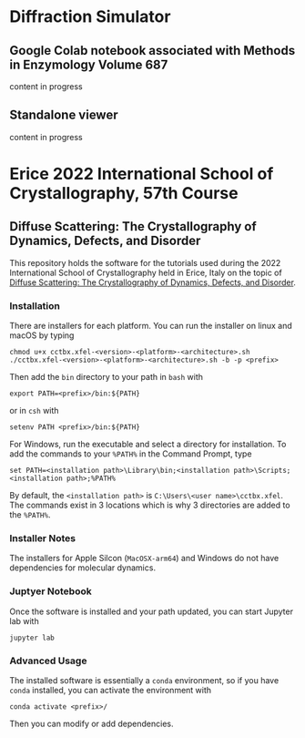 # Diffraction Simulator
## Google Colab notebook associated with Methods in Enzymology Volume 687
content in progress

## Standalone viewer
content in progress

# Erice 2022 International School of Crystallography, 57th Course
## Diffuse Scattering: The Crystallography of Dynamics, Defects, and Disorder

This repository holds the software for the tutorials used during the
2022 International School of Crystallography held in Erice, Italy on
the topic of [Diffuse Scattering: The Crystallography of Dynamics, Defects,
and Disorder](https://crystalerice.org/2022/).

### Installation
There are installers for each platform. You can run the installer on
linux and macOS by typing
```
chmod u+x cctbx.xfel-<version>-<platform>-<architecture>.sh
./cctbx.xfel-<version>-<platform>-<architecture>.sh -b -p <prefix>
```
Then add the `bin` directory to your path in `bash` with
```
export PATH=<prefix>/bin:${PATH}
```
or in `csh` with
```
setenv PATH <prefix>/bin:${PATH}
```
For Windows, run the executable and select a directory for installation.
To add the commands to your `%PATH%` in the Command Prompt, type
```
set PATH=<installation path>\Library\bin;<installation path>\Scripts;<installation path>;%PATH%
```
By default, the `<installation path>` is `C:\Users\<user name>\cctbx.xfel`.
The commands exist in 3 locations which is why 3 directories are added to the `%PATH%`.

### Installer Notes
The installers for Apple Silcon (`MacOSX-arm64`) and Windows do not have
dependencies for molecular dynamics.

### Juptyer Notebook
Once the software is installed and your path updated, you can start
Jupyter lab with
```
jupyter lab
```

### Advanced Usage
The installed software is essentially a `conda` environment, so if you
have `conda` installed, you can activate the environment with
```
conda activate <prefix>/
```
Then you can modify or add dependencies.
